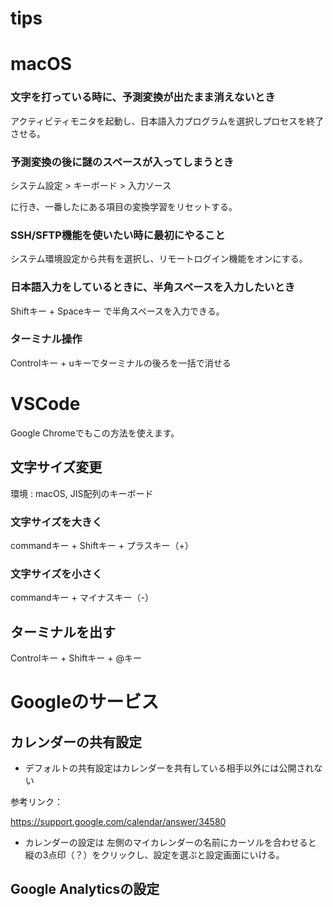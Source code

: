 # tips

# macOS

### 文字を打っている時に、予測変換が出たまま消えないとき
アクティビティモニタを起動し、日本語入力プログラムを選択しプロセスを終了させる。

### 予測変換の後に謎のスペースが入ってしまうとき

システム設定 > キーボード > 入力ソース

に行き、一番したにある項目の変換学習をリセットする。

### SSH/SFTP機能を使いたい時に最初にやること
システム環境設定から共有を選択し、リモートログイン機能をオンにする。

### 日本語入力をしているときに、半角スペースを入力したいとき
Shiftキー + Spaceキー で半角スペースを入力できる。

### ターミナル操作

Controlキー + uキーでターミナルの後ろを一括で消せる



# VSCode

Google Chromeでもこの方法を使えます。

## 文字サイズ変更

環境 : macOS, JIS配列のキーボード

### 文字サイズを大きく

commandキー + Shiftキー + プラスキー（+）

### 文字サイズを小さく

commandキー + マイナスキー（-）

## ターミナルを出す

Controlキー + Shiftキー + @キー

# Googleのサービス

## カレンダーの共有設定

- デフォルトの共有設定はカレンダーを共有している相手以外には公開されない

参考リンク：

https://support.google.com/calendar/answer/34580

- カレンダーの設定は 左側のマイカレンダーの名前にカーソルを合わせると 縦の3点印（？）をクリックし、設定を選ぶと設定画面にいける。

## Google Analyticsの設定
